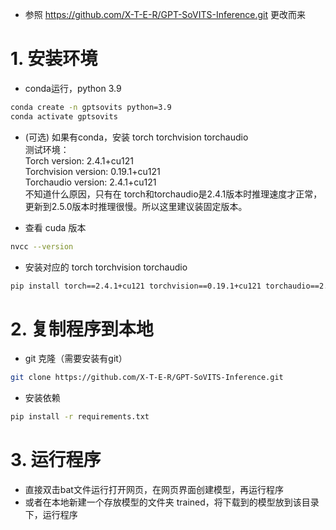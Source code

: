 - 参照 https://github.com/X-T-E-R/GPT-SoVITS-Inference.git 更改而来
# 1. 安装环境
  - conda运行，python 3.9
  ``` sh
  conda create -n gptsovits python=3.9
  conda activate gptsovits
  ``` 

  - (可选) 如果有conda，安装 torch torchvision torchaudio  
    测试环境：  
    Torch version: 2.4.1+cu121  
    Torchvision version: 0.19.1+cu121  
    Torchaudio version: 2.4.1+cu121  
    不知道什么原因，只有在 torch和torchaudio是2.4.1版本时推理速度才正常，更新到2.5.0版本时推理很慢。所以这里建议装固定版本。  
  
  - 查看 cuda 版本
  ``` sh
  nvcc --version
  ```
  - 安装对应的 torch torchvision torchaudio  
  ``` sh
  pip install torch==2.4.1+cu121 torchvision==0.19.1+cu121 torchaudio==2.4.1+cu121 --extra-index-url https://download.pytorch.org/whl/cu121
  ```

# 2. 复制程序到本地
  - git 克隆（需要安装有git）
  ``` sh
  git clone https://github.com/X-T-E-R/GPT-SoVITS-Inference.git
  ```

  - 安装依赖
  ``` sh
  pip install -r requirements.txt
  ```

# 3. 运行程序
  - 直接双击bat文件运行打开网页，在网页界面创建模型，再运行程序
  - 或者在本地新建一个存放模型的文件夹 trained，将下载到的模型放到该目录下，运行程序
